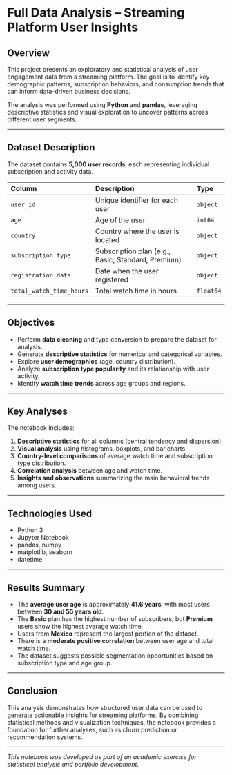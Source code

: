 # Full Data Analysis – Streaming Platform User Insights

## Overview
This project presents an exploratory and statistical analysis of user engagement data from a streaming platform. The goal is to identify key demographic patterns, subscription behaviors, and consumption trends that can inform data-driven business decisions.  

The analysis was performed using **Python** and **pandas**, leveraging descriptive statistics and visual exploration to uncover patterns across different user segments.

---

## Dataset Description
The dataset contains **5,000 user records**, each representing individual subscription and activity data.  

| Column | Description | Type |
|:--|:--|:--|
| `user_id` | Unique identifier for each user | `object` |
| `age` | Age of the user | `int64` |
| `country` | Country where the user is located | `object` |
| `subscription_type` | Subscription plan (e.g., Basic, Standard, Premium) | `object` |
| `registration_date` | Date when the user registered | `object` |
| `total_watch_time_hours` | Total watch time in hours | `float64` |

---

## Objectives
- Perform **data cleaning** and type conversion to prepare the dataset for analysis.  
- Generate **descriptive statistics** for numerical and categorical variables.  
- Explore **user demographics** (age, country distribution).  
- Analyze **subscription type popularity** and its relationship with user activity.  
- Identify **watch time trends** across age groups and regions.  

---

## Key Analyses
The notebook includes:
1. **Descriptive statistics** for all columns (central tendency and dispersion).  
2. **Visual analysis** using histograms, boxplots, and bar charts.  
3. **Country-level comparisons** of average watch time and subscription type distribution.  
4. **Correlation analysis** between age and watch time.  
5. **Insights and observations** summarizing the main behavioral trends among users.

---

## Technologies Used
- Python 3  
- Jupyter Notebook  
- pandas, numpy  
- matplotlib, seaborn  
- datetime  

---

## Results Summary
- The **average user age** is approximately **41.6 years**, with most users between **30 and 55 years old**.  
- The **Basic** plan has the highest number of subscribers, but **Premium** users show the highest average watch time.  
- Users from **Mexico** represent the largest portion of the dataset.  
- There is a **moderate positive correlation** between user age and total watch time.  
- The dataset suggests possible segmentation opportunities based on subscription type and age group.

---

## Conclusion
This analysis demonstrates how structured user data can be used to generate actionable insights for streaming platforms. By combining statistical methods and visualization techniques, the notebook provides a foundation for further analyses, such as churn prediction or recommendation systems.

---

*This notebook was developed as part of an academic exercise for statistical analysis and portfolio development.*
